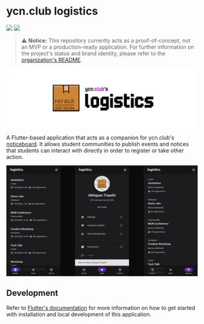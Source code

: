# ycn.club logistics

![](https://img.shields.io/github/v/release/YCN-club/logistics)
![](https://img.shields.io/github/forks/YCN-club/logistics?style=flat)

> ⚠️ **Notice:** This repository currently acts as a proof-of-concept, not an MVP or a production-ready application. For further information on the project's status and brand identity, please refer to the [organization's README](https://github.com/orgs/YCN-club).

![](/assets/meta/cover-image.png)

A Flutter-based application that acts as a companion for ycn.club's [noticeboard](https://github.com/YCN-club/noticeboard). It allows student communities to publish events and notices that students can interact with directly in order to register or take other action.

![](/assets/meta/example-screenshots.png)

## Development

Refer to [Flutter's documentation](https://docs.flutter.dev/get-started/install) for more information on how to get started with installation and local development of this application.